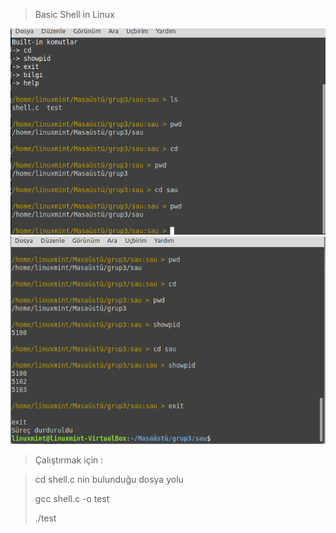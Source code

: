 
> Basic Shell in Linux


![alt text](https://github.com/rabiaabdioglu/Odevler/blob/main/BasicShell/1.png)  ![alt text](https://github.com/rabiaabdioglu/Odevler/blob/main/BasicShell/3.png)


> Çalıştırmak için :


> cd shell.c nin bulunduğu dosya yolu
> 
> gcc shell.c -o test
> 
> ./test 

